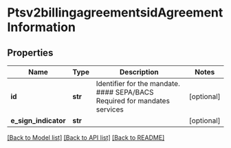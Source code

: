 # Ptsv2billingagreementsidAgreementInformation

## Properties
Name | Type | Description | Notes
------------ | ------------- | ------------- | -------------
**id** | **str** | Identifier for the mandate. #### SEPA/BACS Required for mandates services  | [optional] 
**e_sign_indicator** | **str** |  | [optional] 

[[Back to Model list]](../README.md#documentation-for-models) [[Back to API list]](../README.md#documentation-for-api-endpoints) [[Back to README]](../README.md)


